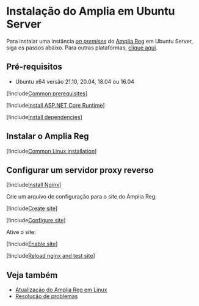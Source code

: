 ﻿# Instalação do Amplia em Ubuntu Server

Para instalar uma instância [*on premises*](../index.md) do [Amplia Reg](../../index.md) em Ubuntu Server, siga os passos abaixo. Para outras plataformas, [clique aqui](../index.md).

## Pré-requisitos

* Ubuntu x64 versão 21.10, 20.04, 18.04 ou 16.04

[!include[Common prerequisites](../includes/common-requisites.md)]

[!include[Install ASP.NET Core Runtime](../../../includes/linux/ubuntu/install-aspnetcore-31.md)]

[!include[Install dependencies](../../../includes/linux/ubuntu/install-dependencies.md)]

## Instalar o Amplia Reg

[!include[Common Linux installation](includes/common-linux-install.md)]

## Configurar um servidor proxy reverso

[!include[Install Nginx](../../../includes/linux/ubuntu/install-nginx.md)]

Crie um arquivo de configuração para o site do Amplia Reg:

[!include[Create site](../../../../../includes/amplia-reg/ubuntu/create-site.md)]

[!include[Configure site](includes/configure-site.md)]

Ative o site:

[!include[Enable site](../../../../../includes/amplia-reg/ubuntu/enable-site.md)]

[!include[Reload nginx and test site](includes/reload-and-test.md)]

## Veja também

* [Atualização do Amplia Reg em Linux](update.md)
* [Resolução de problemas](troubleshoot/index.md)
